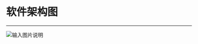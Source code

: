 # 软件架构图
- - -
![输入图片说明](https://foruda.gitee.com/images/1678980131147747524/5c2d5a5c_1766278.png "屏幕截图")
